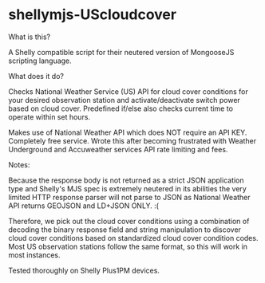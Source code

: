 # shellymjs-UScloudcover

What is this?

A Shelly compatible script for their neutered version of MongooseJS scripting language.


What does it do?

Checks National Weather Service (US) API for cloud cover conditions for your desired observation station and activate/deactivate switch power based on cloud cover. Predefined if/else also checks current time to operate within set hours.

Makes use of National Weather API which does NOT require an API KEY. Completely free service. Wrote this after becoming frustrated with Weather Underground and Accuweather services API rate limiting and fees.


Notes:

Because the response body is not returned as a strict JSON application type and Shelly's MJS spec is extremely neutered in its abilities the very limited HTTP response parser will not parse to JSON as National Weather API returns GEOJSON and LD+JSON ONLY.
:( 

Therefore, we pick out the cloud cover conditions using a combination of decoding the binary response field and string manipulation to discover cloud cover conditions based on standardized cloud cover condition codes. Most US observation stations follow the same format, so this will work in most instances.

Tested thoroughly on Shelly Plus1PM devices.
